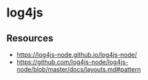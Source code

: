 # log4js

## Resources

- <https://log4js-node.github.io/log4js-node/>
- <https://github.com/log4js-node/log4js-node/blob/master/docs/layouts.md#pattern>
